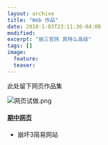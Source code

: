 ```yaml
---
layout: archive
title: "Web 作品"
date: 2018-1-03T23:11:36-04:00
modified:
excerpt: "崩三官网 真特么高级"
tags: []
image: 
  feature: 
  teaser:
---
```


此处留下网页作品集


![网页试做.png](https://i.loli.net/2018/01/06/5a50e718f10de.png)
#### [期中网页](https://kusumuxi.github.io/portfolio/期中网页)
- 崩坏3简易网站
